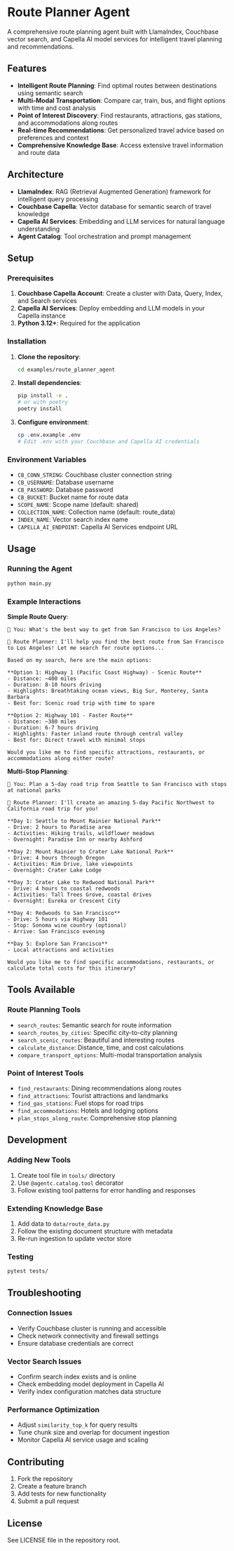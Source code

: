 # Route Planner Agent

A comprehensive route planning agent built with LlamaIndex, Couchbase vector search, and Capella AI model services for intelligent travel planning and recommendations.

## Features

- **Intelligent Route Planning**: Find optimal routes between destinations using semantic search
- **Multi-Modal Transportation**: Compare car, train, bus, and flight options with time and cost analysis
- **Point of Interest Discovery**: Find restaurants, attractions, gas stations, and accommodations along routes
- **Real-time Recommendations**: Get personalized travel advice based on preferences and context
- **Comprehensive Knowledge Base**: Access extensive travel information and route data

## Architecture

- **LlamaIndex**: RAG (Retrieval Augmented Generation) framework for intelligent query processing
- **Couchbase Capella**: Vector database for semantic search of travel knowledge
- **Capella AI Services**: Embedding and LLM services for natural language understanding
- **Agent Catalog**: Tool orchestration and prompt management

## Setup

### Prerequisites

1. **Couchbase Capella Account**: Create a cluster with Data, Query, Index, and Search services
2. **Capella AI Services**: Deploy embedding and LLM models in your Capella instance
3. **Python 3.12+**: Required for the application

### Installation

1. **Clone the repository**:
   ```bash
   cd examples/route_planner_agent
   ```

2. **Install dependencies**:
   ```bash
   pip install -e .
   # or with poetry
   poetry install
   ```

3. **Configure environment**:
   ```bash
   cp .env.example .env
   # Edit .env with your Couchbase and Capella AI credentials
   ```

### Environment Variables

- `CB_CONN_STRING`: Couchbase cluster connection string
- `CB_USERNAME`: Database username
- `CB_PASSWORD`: Database password  
- `CB_BUCKET`: Bucket name for route data
- `SCOPE_NAME`: Scope name (default: shared)
- `COLLECTION_NAME`: Collection name (default: route_data)
- `INDEX_NAME`: Vector search index name
- `CAPELLA_AI_ENDPOINT`: Capella AI Services endpoint URL

## Usage

### Running the Agent

```bash
python main.py
```

### Example Interactions

**Simple Route Query**:
```
🧭 You: What's the best way to get from San Francisco to Los Angeles?

🤖 Route Planner: I'll help you find the best route from San Francisco to Los Angeles! Let me search for route options...

Based on my search, here are the main options:

**Option 1: Highway 1 (Pacific Coast Highway) - Scenic Route**
- Distance: ~400 miles
- Duration: 8-10 hours driving
- Highlights: Breathtaking ocean views, Big Sur, Monterey, Santa Barbara
- Best for: Scenic road trip with time to spare

**Option 2: Highway 101 - Faster Route**  
- Distance: ~380 miles
- Duration: 6-7 hours driving
- Highlights: Faster inland route through central valley
- Best for: Direct travel with minimal stops

Would you like me to find specific attractions, restaurants, or accommodations along either route?
```

**Multi-Stop Planning**:
```
🧭 You: Plan a 5-day road trip from Seattle to San Francisco with stops at national parks

🤖 Route Planner: I'll create an amazing 5-day Pacific Northwest to California road trip for you!

**Day 1: Seattle to Mount Rainier National Park**
- Drive: 2 hours to Paradise area
- Activities: Hiking trails, wildflower meadows
- Overnight: Paradise Inn or nearby Ashford

**Day 2: Mount Rainier to Crater Lake National Park**
- Drive: 4 hours through Oregon
- Activities: Rim Drive, lake viewpoints
- Overnight: Crater Lake Lodge

**Day 3: Crater Lake to Redwood National Park**
- Drive: 4 hours to coastal redwoods
- Activities: Tall Trees Grove, coastal drives
- Overnight: Eureka or Crescent City

**Day 4: Redwoods to San Francisco**
- Drive: 5 hours via Highway 101
- Stop: Sonoma wine country (optional)
- Arrive: San Francisco evening

**Day 5: Explore San Francisco**
- Local attractions and activities

Would you like me to find specific accommodations, restaurants, or calculate total costs for this itinerary?
```

## Tools Available

### Route Planning Tools
- `search_routes`: Semantic search for route information  
- `search_routes_by_cities`: Specific city-to-city planning
- `search_scenic_routes`: Beautiful and interesting routes
- `calculate_distance`: Distance, time, and cost calculations
- `compare_transport_options`: Multi-modal transportation analysis

### Point of Interest Tools  
- `find_restaurants`: Dining recommendations along routes
- `find_attractions`: Tourist attractions and landmarks
- `find_gas_stations`: Fuel stops for road trips
- `find_accommodations`: Hotels and lodging options
- `plan_stops_along_route`: Comprehensive stop planning

## Development

### Adding New Tools

1. Create tool file in `tools/` directory
2. Use `@agentc.catalog.tool` decorator
3. Follow existing tool patterns for error handling and responses

### Extending Knowledge Base

1. Add data to `data/route_data.py`
2. Follow the existing document structure with metadata
3. Re-run ingestion to update vector store

### Testing

```bash
pytest tests/
```

## Troubleshooting

### Connection Issues
- Verify Couchbase cluster is running and accessible
- Check network connectivity and firewall settings
- Ensure database credentials are correct

### Vector Search Issues  
- Confirm search index exists and is online
- Check embedding model deployment in Capella AI
- Verify index configuration matches data structure

### Performance Optimization
- Adjust `similarity_top_k` for query results
- Tune chunk size and overlap for document ingestion
- Monitor Capella AI service usage and scaling

## Contributing

1. Fork the repository
2. Create a feature branch
3. Add tests for new functionality
4. Submit a pull request

## License

See LICENSE file in the repository root. 